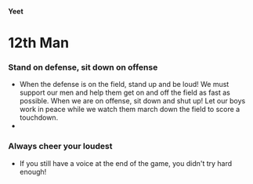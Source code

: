 **Yeet**

# 12th Man

### Stand on defense, sit down on offense 
- When the defense is on the field, stand up and be loud! We must support our men and help them get on and off the field as fast as possible. When we are on offense, sit down and shut up! Let our boys work in peace while we watch them march down the field to score a touchdown. 
- 
### Always cheer your loudest
- If you still have a voice at the end of the game, you didn't try hard enough!

